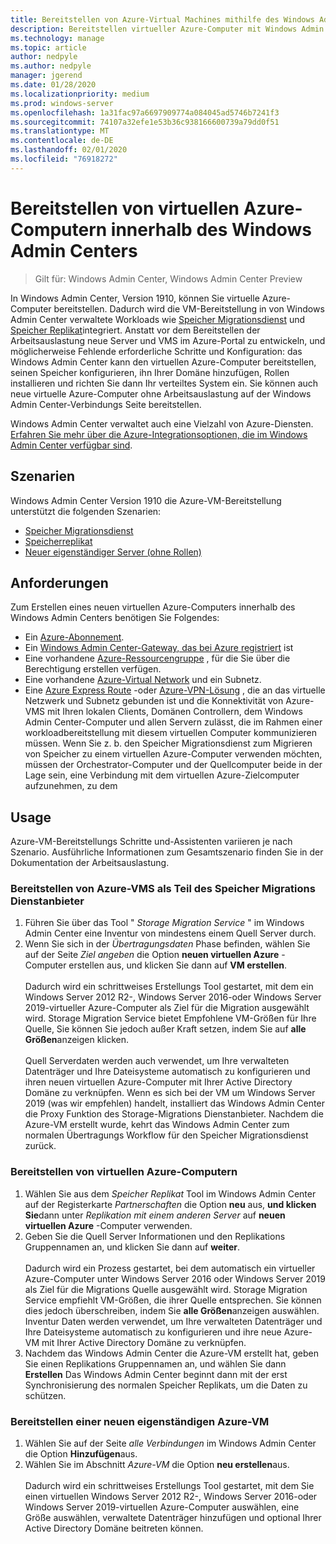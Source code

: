 ```yaml
---
title: Bereitstellen von Azure-Virtual Machines mithilfe des Windows Admin Centers
description: Bereitstellen virtueller Azure-Computer mit Windows Admin Center. Konfigurieren von virtuellen Azure-Computern als Teil der von Windows Admin Center verwalteten Szenarien
ms.technology: manage
ms.topic: article
author: nedpyle
ms.author: nedpyle
manager: jgerend
ms.date: 01/28/2020
ms.localizationpriority: medium
ms.prod: windows-server
ms.openlocfilehash: 1a31fac97a6697909774a084045ad5746b7241f3
ms.sourcegitcommit: 74107a32efe1e53b36c938166600739a79dd0f51
ms.translationtype: MT
ms.contentlocale: de-DE
ms.lasthandoff: 02/01/2020
ms.locfileid: "76918272"
---
```

# <a name="deploy-azure-virtual-machines-from-within-windows-admin-center"></a>Bereitstellen von virtuellen Azure-Computern innerhalb des Windows Admin Centers

>Gilt für: Windows Admin Center, Windows Admin Center Preview

In Windows Admin Center, Version 1910, können Sie virtuelle Azure-Computer bereitstellen. Dadurch wird die VM-Bereitstellung in von Windows Admin Center verwaltete Workloads wie [Speicher Migrationsdienst](../../../storage/storage-migration-service/overview.md) und [Speicher Replikat](../../../storage/storage-replica/storage-replica-overview.md)integriert. Anstatt vor dem Bereitstellen der Arbeitsauslastung neue Server und VMS im Azure-Portal zu entwickeln, und möglicherweise Fehlende erforderliche Schritte und Konfiguration: das Windows Admin Center kann den virtuellen Azure-Computer bereitstellen, seinen Speicher konfigurieren, ihn Ihrer Domäne hinzufügen, Rollen installieren und richten Sie dann Ihr verteiltes System ein. Sie können auch neue virtuelle Azure-Computer ohne Arbeitsauslastung auf der Windows Admin Center-Verbindungs Seite bereitstellen.

Windows Admin Center verwaltet auch eine Vielzahl von Azure-Diensten. [Erfahren Sie mehr über die Azure-Integrationsoptionen, die im Windows Admin Center verfügbar sind](../plan/azure-integration-options.md).

## <a name="scenarios"></a>Szenarien

Windows Admin Center Version 1910 die Azure-VM-Bereitstellung unterstützt die folgenden Szenarien:

- [Speicher Migrationsdienst](../../../storage/storage-migration-service/overview.md)
- [Speicherreplikat](../../../storage/storage-replica/storage-replica-overview.md)
- [Neuer eigenständiger Server (ohne Rollen)](index.md#extend-on-premises-capacity-with-azure)

## <a name="requirements"></a>Anforderungen

Zum Erstellen eines neuen virtuellen Azure-Computers innerhalb des Windows Admin Centers benötigen Sie Folgendes:

- Ein [Azure-Abonnement](https://azure.microsoft.com).
- Ein [Windows Admin Center-Gateway, das bei Azure registriert](azure-integration.md) ist
- Eine vorhandene [Azure-Ressourcengruppe](https://docs.microsoft.com/azure/azure-resource-manager/management/overview) , für die Sie über die Berechtigung erstellen verfügen.
- Eine vorhandene [Azure-Virtual Network](https://docs.microsoft.com/azure/virtual-network/virtual-networks-overview) und ein Subnetz.
- Eine [Azure Express Route](https://azure.microsoft.com/services/expressroute/) -oder [Azure-VPN-Lösung](https://azure.microsoft.com/services/vpn-gateway/) , die an das virtuelle Netzwerk und Subnetz gebunden ist und die Konnektivität von Azure-VMS mit Ihren lokalen Clients, Domänen Controllern, dem Windows Admin Center-Computer und allen Servern zulässt, die im Rahmen einer workloadbereitstellung mit diesem virtuellen Computer kommunizieren müssen. Wenn Sie z. b. den Speicher Migrationsdienst zum Migrieren von Speicher zu einem virtuellen Azure-Computer verwenden möchten, müssen der Orchestrator-Computer und der Quellcomputer beide in der Lage sein, eine Verbindung mit dem virtuellen Azure-Zielcomputer aufzunehmen, zu dem

## <a name="usage"></a>Usage

Azure-VM-Bereitstellungs Schritte und-Assistenten variieren je nach Szenario. Ausführliche Informationen zum Gesamtszenario finden Sie in der Dokumentation der Arbeitsauslastung.

### <a name="deploying-azure-vms-as-part-of-storage-migration-service"></a>Bereitstellen von Azure-VMS als Teil des Speicher Migrations Dienstanbieter

1. Führen Sie über das Tool " *Storage Migration Service* " im Windows Admin Center eine Inventur von mindestens einem Quell Server durch.
2. Wenn Sie sich in der *Übertragungsdaten* Phase befinden, wählen Sie auf der Seite *Ziel angeben* die Option **neuen virtuellen Azure** -Computer erstellen aus, und klicken Sie dann auf **VM erstellen**.<br><br>
Dadurch wird ein schrittweises Erstellungs Tool gestartet, mit dem ein Windows Server 2012 R2-, Windows Server 2016-oder Windows Server 2019-virtueller Azure-Computer als Ziel für die Migration ausgewählt wird. Storage Migration Service bietet Empfohlene VM-Größen für Ihre Quelle, Sie können Sie jedoch außer Kraft setzen, indem Sie auf **alle Größen**anzeigen klicken.
<br><br>Quell Serverdaten werden auch verwendet, um Ihre verwalteten Datenträger und Ihre Dateisysteme automatisch zu konfigurieren und ihren neuen virtuellen Azure-Computer mit Ihrer Active Directory Domäne zu verknüpfen. Wenn es sich bei der VM um Windows Server 2019 (was wir empfehlen) handelt, installiert das Windows Admin Center die Proxy Funktion des Storage-Migrations Dienstanbieter. Nachdem die Azure-VM erstellt wurde, kehrt das Windows Admin Center zum normalen Übertragungs Workflow für den Speicher Migrationsdienst zurück.  

### <a name="deploying-azure-vms-as-part-of-storage-replica"></a>Bereitstellen von virtuellen Azure-Computern

1. Wählen Sie aus dem *Speicher Replikat* Tool im Windows Admin Center auf der Registerkarte *Partnerschaften* die Option **neu** aus, **und klicken Sie**dann unter *Replikation mit einem anderen Server* auf **neuen virtuellen Azure** -Computer verwenden.
2. Geben Sie die Quell Server Informationen und den Replikations Gruppennamen an, und klicken Sie dann auf **weiter**.<br><br>
Dadurch wird ein Prozess gestartet, bei dem automatisch ein virtueller Azure-Computer unter Windows Server 2016 oder Windows Server 2019 als Ziel für die Migrations Quelle ausgewählt wird. Storage Migration Service empfiehlt VM-Größen, die ihrer Quelle entsprechen. Sie können dies jedoch überschreiben, indem Sie **alle Größen**anzeigen auswählen. Inventur Daten werden verwendet, um Ihre verwalteten Datenträger und Ihre Dateisysteme automatisch zu konfigurieren und ihre neue Azure-VM mit Ihrer Active Directory Domäne zu verknüpfen. 
3. Nachdem das Windows Admin Center die Azure-VM erstellt hat, geben Sie einen Replikations Gruppennamen an, und wählen Sie dann **Erstellen** Das Windows Admin Center beginnt dann mit der erst Synchronisierung des normalen Speicher Replikats, um die Daten zu schützen.

### <a name="deploying-a-new-standalone-azure-vm"></a>Bereitstellen einer neuen eigenständigen Azure-VM

1. Wählen Sie auf der Seite *alle Verbindungen* im Windows Admin Center die Option **Hinzufügen**aus.
2. Wählen Sie im Abschnitt *Azure-VM* die Option **neu erstellen**aus.<br><br> Dadurch wird ein schrittweises Erstellungs Tool gestartet, mit dem Sie einen virtuellen Windows Server 2012 R2-, Windows Server 2016-oder Windows Server 2019-virtuellen Azure-Computer auswählen, eine Größe auswählen, verwaltete Datenträger hinzufügen und optional Ihrer Active Directory Domäne beitreten können.
